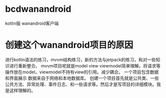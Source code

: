 # bcdwanandroid
kotlin版 wanandroid客户端
# 创建这个wanandroid项目的原因
进行kotlin语法的练习，mvvm结构练习，新的方法与jetpack的练习，和对一些知识进行重新整合。
mvvm项目呢就是model  view   viewmodel简单理解。将请求等操作放在model，viewmodel不持有view的引用。减少耦合。
一个项目包含数据和界面展示  数据来自于网络和本地数据库。
创建一个项目首先就是公共类、一些公共方法、异常处理、事件日志、和一些请求等。然后才是写项目的详细模块。我是这样理解的。


